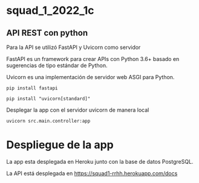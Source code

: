 # squad_1_2022_1c

## API REST con python

Para la API se utilizó FastAPI y Uvicorn como servidor

FastAPI es un framework para crear APIs con Python 3.6+ basado en sugerencias de tipo estándar de Python.

Uvicorn es una implementación de servidor web ASGI para Python.

```
pip install fastapi
```
```
pip install "uvicorn[standard]"
```

Desplegar la app con el servidor uvicorn de manera local

```
uvicorn src.main.controller:app
```
# Despliegue de la app

La app esta desplegada en Heroku junto con la base de datos PostgreSQL. 

La API está desplegada en https://squad1-rrhh.herokuapp.com/docs 
